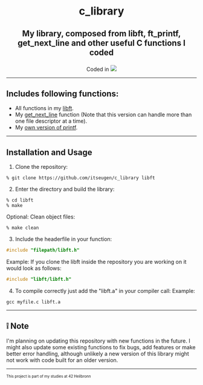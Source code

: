 <h1 align="center">
	<p>
		c_library
	</p>
</h1>
<h2 align="center">
	<p>
			My library, composed from libft, ft_printf, get_next_line and other useful C functions I coded
	</p>
</h2>
<p align="center">
Coded in
	<a href="https://skillicons.dev">
		<img src="https://skillicons.dev/icons?i=c" />
	</a>
</p>

---
## Includes following functions:
- All functions in my [libft](github.com/itseugen/libft "Link to my libft repository").
- My [get_next_line](github.com/itseugen/get_next_line "Link to my get_next_line repository") function (Note that this version can handle more than one file descriptor at a time).
- My [own version of printf](github.com/itseugen/ft_printf "Link to my ft_printf repository").
---
## Installation and Usage
1. Clone the repository:
```shell
% git clone https://github.com/itseugen/c_library libft
```
2. Enter the directory and build the library:
```shell
% cd libft
% make
```
Optional: Clean object files:
```shell
% make clean
```
3. Include the headerfile in your function:
```C
#include "filepath/libft.h"
```
Example:
If you clone the libft inside the repository you are working on it would look as follows:
```C
#include "libft/libft.h"
```
4. To compile correctly just add the "libft.a" in your compiler call:
Example:
```Shell
gcc myfile.c libft.a
```
---
## ❕ Note
I'm planning on updating this repository with new functions in the future. I might also update some existing functions to fix bugs, add features or make better error handling, although unlikely a new version of this library might not work with code built for an older version.

---

<sub><sup>This project is part of my studies at 42 Heilbronn</sup></sub>
